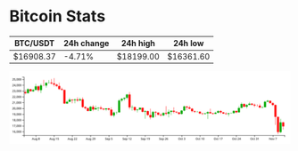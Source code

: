 # Bitcoin Stats

BTC/USDT|24h change|24h high|24h low|
|---|---|---|---|
|$16908.37|-4.71%|$18199.00|$16361.60|

<img src="./chart.svg">
